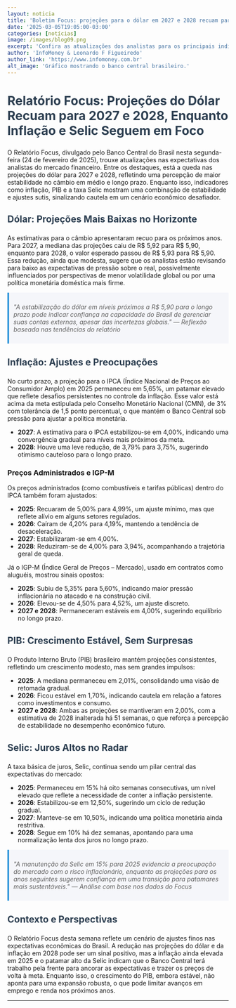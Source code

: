 ```yaml
---
layout: noticia
title: 'Boletim Focus: projeções para o dólar em 2027 e 2028 recuam para R$ 5,90'
date: '2025-03-05T19:05:00-03:00'
categories: [notícias]
image: /images/blog09.png
excerpt: 'Confira as atualizações dos analistas para os principais indicadores econômicos'
author: 'InfoMoney & Leonardo F Figueiredo'
author_link: 'https://www.infomoney.com.br'
alt_image: 'Gráfico mostrando o banco central brasileiro.'
---
```


# Relatório Focus: Projeções do Dólar Recuam para 2027 e 2028, Enquanto Inflação e Selic Seguem em Foco

O Relatório Focus, divulgado pelo Banco Central do Brasil nesta segunda-feira (24 de fevereiro de 2025), trouxe atualizações nas expectativas dos analistas do mercado financeiro. Entre os destaques, está a <span class="highlight">queda nas projeções do dólar para 2027 e 2028</span>, refletindo uma percepção de maior estabilidade no câmbio em médio e longo prazo. Enquanto isso, indicadores como inflação, PIB e a taxa Selic mostram uma combinação de estabilidade e ajustes sutis, sinalizando cautela em um cenário econômico desafiador.

## Dólar: Projeções Mais Baixas no Horizonte

As estimativas para o câmbio apresentaram recuo para os próximos anos. Para 2027, a mediana das projeções caiu de R$ 5,92 para <span class="highlight">R$ 5,90</span>, enquanto para 2028, o valor esperado passou de R$ 5,93 para <span class="highlight">R$ 5,90</span>. Essa redução, ainda que modesta, sugere que os analistas estão revisando para baixo as expectativas de pressão sobre o real, possivelmente influenciados por perspectivas de menor volatilidade global ou por uma política monetária doméstica mais firme.

> "A estabilização do dólar em níveis próximos a R$ 5,90 para o longo prazo pode indicar confiança na capacidade do Brasil de gerenciar suas contas externas, apesar das incertezas globais."
> — Reflexão baseada nas tendências do relatório

## Inflação: Ajustes e Preocupações

No curto prazo, a projeção para o IPCA (Índice Nacional de Preços ao Consumidor Amplo) em 2025 permaneceu em <span class="highlight">5,65%</span>, um patamar elevado que reflete desafios persistentes no controle da inflação. Esse valor está acima da meta estipulada pelo Conselho Monetário Nacional (CMN), de 3% com tolerância de 1,5 ponto percentual, o que mantém o Banco Central sob pressão para ajustar a política monetária.

- **2027**: A estimativa para o IPCA estabilizou-se em 4,00%, indicando uma convergência gradual para níveis mais próximos da meta.
- **2028**: Houve uma leve redução, de 3,79% para <span class="highlight">3,75%</span>, sugerindo otimismo cauteloso para o longo prazo.

### Preços Administrados e IGP-M

Os preços administrados (como combustíveis e tarifas públicas) dentro do IPCA também foram ajustados:

- **2025**: Recuaram de 5,00% para 4,99%, um ajuste mínimo, mas que reflete alívio em alguns setores regulados.
- **2026**: Caíram de 4,20% para 4,19%, mantendo a tendência de desaceleração.
- **2027**: Estabilizaram-se em 4,00%.
- **2028**: Reduziram-se de 4,00% para 3,94%, acompanhando a trajetória geral de queda.

Já o IGP-M (Índice Geral de Preços – Mercado), usado em contratos como aluguéis, mostrou sinais opostos:

- **2025**: Subiu de 5,35% para <span class="highlight">5,60%</span>, indicando maior pressão inflacionária no atacado e na construção civil.
- **2026**: Elevou-se de 4,50% para 4,52%, um ajuste discreto.
- **2027 e 2028**: Permaneceram estáveis em 4,00%, sugerindo equilíbrio no longo prazo.

## PIB: Crescimento Estável, Sem Surpresas

O Produto Interno Bruto (PIB) brasileiro mantém projeções consistentes, refletindo um crescimento modesto, mas sem grandes impulsos:

- **2025**: A mediana permaneceu em 2,01%, consolidando uma visão de retomada gradual.
- **2026**: Ficou estável em 1,70%, indicando cautela em relação a fatores como investimentos e consumo.
- **2027 e 2028**: Ambas as projeções se mantiveram em 2,00%, com a estimativa de 2028 inalterada há <span class="highlight">51 semanas</span>, o que reforça a percepção de estabilidade no desempenho econômico futuro.

## Selic: Juros Altos no Radar

A taxa básica de juros, Selic, continua sendo um pilar central das expectativas do mercado:

- **2025**: Permaneceu em <span class="highlight">15%</span> há oito semanas consecutivas, um nível elevado que reflete a necessidade de conter a inflação persistente.
- **2026**: Estabilizou-se em 12,50%, sugerindo um ciclo de redução gradual.
- **2027**: Manteve-se em 10,50%, indicando uma política monetária ainda restritiva.
- **2028**: Segue em 10% há dez semanas, apontando para uma normalização lenta dos juros no longo prazo.

> "A manutenção da Selic em 15% para 2025 evidencia a preocupação do mercado com o risco inflacionário, enquanto as projeções para os anos seguintes sugerem confiança em uma transição para patamares mais sustentáveis."
> — Análise com base nos dados do Focus

## Contexto e Perspectivas

O Relatório Focus desta semana reflete um cenário de ajustes finos nas expectativas econômicas do Brasil. A redução nas projeções do dólar e da inflação em 2028 pode ser um sinal positivo, mas a inflação ainda elevada em 2025 e o patamar alto da Selic indicam que o Banco Central terá trabalho pela frente para ancorar as expectativas e trazer os preços de volta à meta. Enquanto isso, o crescimento do PIB, embora estável, não aponta para uma expansão robusta, o que pode limitar avanços em emprego e renda nos próximos anos.

---

<style>
h1, h2 {
    color: #2c3e50;
    border-bottom: 2px solidrgb(60, 230, 37);
    padding-bottom: 5px;
}
blockquote {
    background-color: #f5f6fa;
    border-left: 4px solid #3498db;
    padding: 10px;
    margin: 10px 0;
    font-style: italic;
}
</style>
